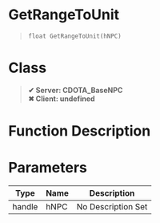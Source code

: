 # GetRangeToUnit
> `float GetRangeToUnit(hNPC)`
# Class
> __✔ Server: CDOTA_BaseNPC__  
> __✖ Client: undefined__  
# Function Description

# Parameters
Type|Name|Description
--|--|--
handle|hNPC|No Description Set
